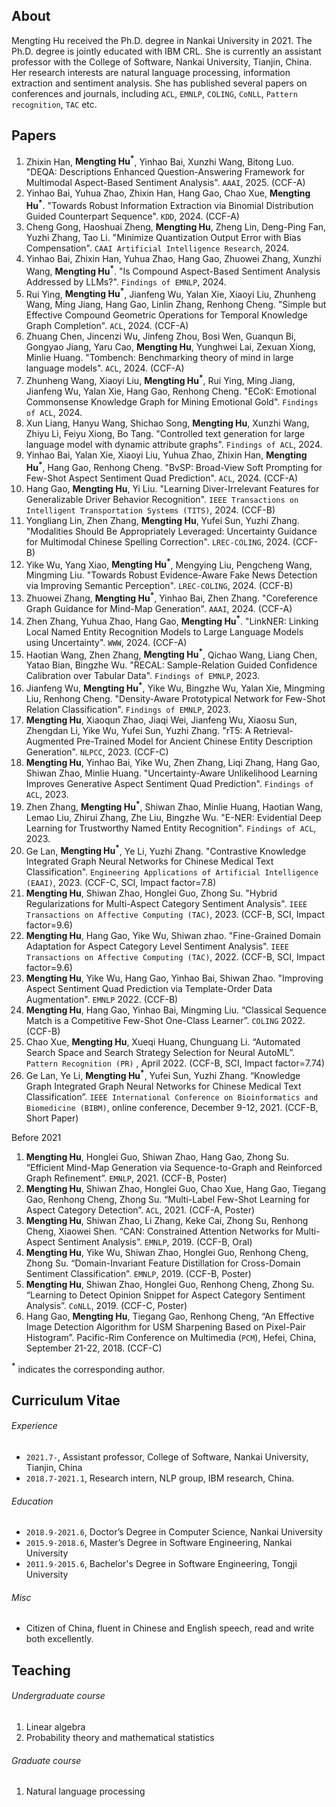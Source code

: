 ## About
 
Mengting Hu received the Ph.D. degree in Nankai University in 2021. The Ph.D. degree is jointly educated with IBM CRL. She is currently an assistant professor with the College of Software, Nankai University, Tianjin, China. Her research interests are natural language processing, information extraction and sentiment analysis. She has published several papers on conferences and journals, including `ACL`, `EMNLP`, `COLING`, `CoNLL`, `Pattern recognition`, `TAC` etc.

## Papers

1. Zhixin Han, **Mengting Hu<sup>*</sup>**, Yinhao Bai, Xunzhi Wang, Bitong Luo. "DEQA: Descriptions Enhanced Question-Answering Framework for Multimodal Aspect-Based Sentiment Analysis". `AAAI`, 2025. (CCF-A)
2. Yinhao Bai, Yuhua Zhao, Zhixin Han, Hang Gao, Chao Xue, **Mengting Hu<sup>*</sup>**. "Towards Robust Information Extraction via Binomial Distribution Guided Counterpart Sequence". `KDD`, 2024. (CCF-A)
3. Cheng Gong, Haoshuai Zheng, **Mengting Hu**, Zheng Lin, Deng-Ping Fan, Yuzhi Zhang, Tao Li. "Minimize Quantization Output Error with Bias Compensation". `CAAI Artificial Intelligence Research`, 2024.
4. Yinhao Bai, Zhixin Han, Yuhua Zhao, Hang Gao, Zhuowei Zhang, Xunzhi Wang, **Mengting Hu<sup>*</sup>**. "Is Compound Aspect-Based Sentiment Analysis Addressed by LLMs?". `Findings of EMNLP`, 2024.
5. Rui Ying, **Mengting Hu<sup>*</sup>**, Jianfeng Wu, Yalan Xie, Xiaoyi Liu, Zhunheng Wang, Ming Jiang, Hang Gao, Linlin Zhang, Renhong Cheng. "Simple but Effective Compound Geometric Operations for Temporal Knowledge Graph Completion". `ACL`, 2024. (CCF-A)
6. Zhuang Chen, Jincenzi Wu, Jinfeng Zhou, Bosi Wen, Guanqun Bi, Gongyao Jiang, Yaru Cao, **Mengting Hu**, Yunghwei Lai, Zexuan Xiong, Minlie Huang. "Tombench: Benchmarking theory of mind in large language models". `ACL`, 2024. (CCF-A)
7. Zhunheng Wang, Xiaoyi Liu, **Mengting Hu<sup>*</sup>**, Rui Ying, Ming Jiang, Jianfeng Wu, Yalan Xie, Hang Gao, Renhong Cheng. "ECoK: Emotional Commonsense Knowledge Graph for Mining Emotional Gold". `Findings of ACL`, 2024.
8. Xun Liang, Hanyu Wang, Shichao Song, **Mengting Hu**, Xunzhi Wang, Zhiyu Li, Feiyu Xiong, Bo Tang. "Controlled text generation for large language model with dynamic attribute graphs". `Findings of ACL`, 2024. 
9. Yinhao Bai, Yalan Xie, Xiaoyi Liu, Yuhua Zhao, Zhixin Han, **Mengting Hu<sup>*</sup>**, Hang Gao, Renhong Cheng. "BvSP: Broad-View Soft Prompting for Few-Shot Aspect Sentiment Quad Prediction". `ACL`, 2024. (CCF-A)
10. Hang Gao, **Mengting Hu**, Yi Liu. "Learning Diver-Irrelevant Features for Generalizable Driver Behavior Recognition". `IEEE Transactions on Intelligent Transportation Systems (TITS)`, 2024. (CCF-B)
11. Yongliang Lin, Zhen Zhang, **Mengting Hu**, Yufei Sun, Yuzhi Zhang. "Modalities Should Be Appropriately Leveraged: Uncertainty Guidance for Multimodal Chinese Spelling Correction". `LREC-COLING`, 2024. (CCF-B)
12. Yike Wu, Yang Xiao, **Mengting Hu<sup>*</sup>**, Mengying Liu, Pengcheng Wang, Mingming Liu. "Towards Robust Evidence-Aware Fake News Detection via Improving Semantic Perception". `LREC-COLING`, 2024. (CCF-B)
13. Zhuowei Zhang, **Mengting Hu<sup>*</sup>**, Yinhao Bai, Zhen Zhang. "Coreference Graph Guidance for Mind-Map Generation". `AAAI`, 2024. (CCF-A)
14. Zhen Zhang, Yuhua Zhao, Hang Gao, **Mengting Hu<sup>*</sup>**. "LinkNER: Linking Local Named Entity Recognition Models to Large Language Models using Uncertainty". `WWW`, 2024. (CCF-A)
15. Haotian Wang, Zhen Zhang, **Mengting Hu<sup>*</sup>**, Qichao Wang, Liang Chen, Yatao Bian, Bingzhe Wu. "RECAL: Sample-Relation Guided Confidence Calibration over Tabular Data". `Findings of EMNLP`, 2023.
16. Jianfeng Wu, **Mengting Hu<sup>*</sup>**, Yike Wu, Bingzhe Wu, Yalan Xie, Mingming Liu, Renhong Cheng. "Density-Aware Prototypical Network for Few-Shot Relation Classification". `Findings of EMNLP`, 2023.
17. **Mengting Hu**, Xiaoqun Zhao, Jiaqi Wei, Jianfeng Wu, Xiaosu Sun, Zhengdan Li, Yike Wu, Yufei Sun, Yuzhi Zhang. "rT5: A Retrieval-Augmented Pre-Trained Model for Ancient Chinese Entity Description Generation". `NLPCC`, 2023. (CCF-C)
18. **Mengting Hu**, Yinhao Bai, Yike Wu, Zhen Zhang, Liqi Zhang, Hang Gao, Shiwan Zhao, Minlie Huang. "Uncertainty-Aware Unlikelihood Learning Improves Generative Aspect Sentiment Quad Prediction". `Findings of ACL`, 2023.
19. Zhen Zhang, **Mengting Hu<sup>*</sup>**, Shiwan Zhao, Minlie Huang, Haotian Wang, Lemao Liu, Zhirui Zhang, Zhe Liu, Bingzhe Wu. "E-NER: Evidential Deep Learning for Trustworthy Named Entity Recognition". `Findings of ACL`, 2023.
20. Ge Lan, **Mengting Hu<sup>*</sup>**, Ye Li, Yuzhi Zhang. "Contrastive Knowledge Integrated Graph Neural Networks for Chinese Medical Text Classification". `Engineering Applications of Artificial Intelligence (EAAI)`, 2023. (CCF-C, SCI, Impact factor=7.8)
21. **Mengting Hu**, Shiwan Zhao, Honglei Guo, Zhong Su. "Hybrid Regularizations for Multi-Aspect Category Sentiment Analysis". `IEEE Transactions on Affective Computing (TAC)`, 2023. (CCF-B, SCI, Impact factor=9.6)
22. **Mengting Hu**, Hang Gao, Yike Wu, Shiwan zhao. "Fine-Grained Domain Adaptation for Aspect Category Level Sentiment Analysis". `IEEE Transactions on Affective Computing (TAC)`, 2022. (CCF-B, SCI, Impact factor=9.6)
23. **Mengting Hu**, Yike Wu, Hang Gao, Yinhao Bai, Shiwan Zhao. "Improving Aspect Sentiment Quad Prediction via Template-Order Data Augmentation". `EMNLP` 2022. (CCF-B)
24. **Mengting Hu**, Hang Gao, Yinhao Bai, Mingming Liu. “Classical Sequence Match is a Competitive Few-Shot One-Class Learner”. `COLING` 2022. (CCF-B)
25. Chao Xue, **Mengting Hu**, Xueqi Huang, Chunguang Li. “Automated Search Space and Search Strategy Selection for Neural AutoML”. `Pattern Recognition (PR)` , April 2022. (CCF-B, SCI, Impact factor=7.74)
26. Ge Lan, Ye Li, **Mengting Hu<sup>*</sup>**, Yufei Sun, Yuzhi Zhang. “Knowledge Graph Integrated Graph Neural Networks for Chinese Medical Text Classification”. `IEEE International Conference on Bioinformatics and Biomedicine (BIBM)`, online conference, December 9-12, 2021. (CCF-B, Short Paper)

Before 2021
1. **Mengting Hu**, Honglei Guo, Shiwan Zhao, Hang Gao, Zhong Su. “Efficient Mind-Map Generation via Sequence-to-Graph and Reinforced Graph Refinement”. `EMNLP`, 2021. (CCF-B, Poster)
2. **Mengting Hu**, Shiwan Zhao, Honglei Guo, Chao Xue, Hang Gao, Tiegang Gao, Renhong Cheng, Zhong Su. “Multi-Label Few-Shot Learning for Aspect Category Detection”. `ACL`, 2021. (CCF-A, Poster)
3. **Mengting Hu**, Shiwan Zhao, Li Zhang, Keke Cai, Zhong Su, Renhong Cheng, Xiaowei Shen. “CAN: Constrained Attention Networks for Multi-Aspect Sentiment Analysis”. `EMNLP`, 2019. (CCF-B, Oral)
4. **Mengting Hu**, Yike Wu, Shiwan Zhao, Honglei Guo, Renhong Cheng, Zhong Su. “Domain-Invariant Feature Distillation for Cross-Domain Sentiment Classification”. `EMNLP`, 2019. (CCF-B, Poster)
5. **Mengting Hu**, Shiwan Zhao, Honglei Guo, Renhong Cheng, Zhong Su. “Learning to Detect Opinion Snippet for Aspect Category Sentiment Analysis”. `CoNLL`, 2019. (CCF-C, Poster)
6. Hang Gao, **Mengting Hu**, Tiegang Gao, Renhong Cheng, “An Effective Image Detection Algorithm for USM Sharpening Based on Pixel-Pair Histogram”. Pacific-Rim Conference on Multimedia (`PCM`), Hefei, China, September 21-22, 2018. (CCF-C)

**<sup>*</sup>** indicates the corresponding author.

## Curriculum Vitae

###### Experience
- `2021.7-`, Assistant professor, College of Software, Nankai University, Tianjin, China <br />
- `2018.7-2021.1`, Research intern, NLP group, IBM research, China.

###### Education
- `2018.9-2021.6`, Doctor’s Degree in Computer Science, Nankai University <br />
- `2015.9-2018.6`, Master’s Degree in Software Engineering, Nankai University <br />
- `2011.9-2015.6`, Bachelor's Degree in Software Engineering, Tongji University

###### Misc
- Citizen of China, fluent in Chinese and English speech, read and write both excellently.

## Teaching

###### Undergraduate course
1. Linear algebra
2. Probability theory and mathematical statistics

###### Graduate course
1. Natural language processing
